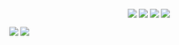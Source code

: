 <p align="center">
<a href="https://leanpub.com/perl_new_features"><img src="https://briandfoy.github.io/images/book_covers/perl_new_features.png"></a>
<a href="https://leanpub.com/mojo_web_clients"><img src="https://briandfoy.github.io/images/book_covers/mojolicious_web_clients.png"></a>
<a href="https://www.learning-perl.com"><img src="https://www.learning-perl.com/images/learning_perl_8th-180w.jpg"></a>
<a href="https://www.effectiveperlprogramming.com"><img src="https://briandfoy.github.io/images/book_covers/effective_perl_programming.png"></a>
</p>

<!-- https://github.com/anuraghazra/github-readme-stats -->
<div>
<img align="center" valign="top" src="https://github-readme-stats.vercel.app/api?username=briandfoy&count_private=true" /> <img align="center" valign="top" src="https://github-readme-stats.vercel.app/api/top-langs/?username=briandfoy&layout=compact" />
</div>

